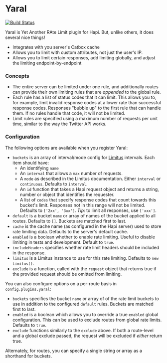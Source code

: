 # Yaral 

[![Build Status](https://img.shields.io/travis/WatchBeam/yaral.svg?style=flat-square)](https://travis-ci.org/WatchBeam/yaral)

Yaral is Yet Another RAte Limit plugin for Hapi. But, unlike others, it does several nice things!
 - Integrates with you server's Catbox cache
 - Allows you to limit with custom attributes, not just the user's IP.
 - Allows you to limit certain responses, add limiting globally, and adjust the limiting endpoint-by-endpoint

### Concepts

 * The entire server can be limited under one rule, and additionally routes can provide their own limiting rules that are _appended_ to the global rule.
 * Each rule has a list of status codes that it can limit. This allows you to, for example, limit invalid response codes at a lower rate than successful response codes. Responses "bubble up" to the first rule that can handle them. If no rules handle that code, it will not be limited.
 * Limit rules are specified using a maximum number of requests per unit time, similar to the way the Twitter API works.

### Configuration

The following options are available when you register Yaral:
 - `buckets` is an array of interval/mode config for [Limitus](https://github.com/MCProHosting/limitus#limitusrulename-rule) intervals. Each item should have:
    - An identifying `name`
    - An `interval` that allows a `max` number of requests.
    - A `mode` as described in the Limitus documentation. Either `interval` or `continuous`. Defaults to `interval`.
    - An `id` function that takes a Hapi request object and returns a string, number or object that identifies the requester.
    - A list of `codes` that specify response codes that count towards this bucket's limit. Responses not in this range will not be limited. Defaults to `['2xx', '3xx']`. *Tip:* to limit all responses, use `['xxx']`.
 - `default` is a bucket `name` or array of names of the bucket applied to all routes. Defaults to `[]`. Buckets are matched first to last.
 - `cache` is the cache name (as configured in the Hapi server) used to store rate limiting data. Defaults to the server's default cache.
 - `enabled` is a boolean whether to enable rate limiting. Useful to disable limiting in tests and development. Default to `true`.
 - `includeHeaders` specifies whether rate limit headers should be included in the response.
 - `limitus` is a Limitus instance to use for this rate limiting. Defaults to `new Limitus()`.
 - `exclude` is a function, called with the `request` object that returns true if the provided request should be omitted from limiting.

You can also configure options on a per-route basis in `config.plugins.yaral`:
 - `buckets` specifies the bucket `name` or array of of the rate limit buckets to use in addition to the configured `default` rules. Buckets are matched first to last.
 - `enabled` is a boolean which allows you to override a true `enabled` global configuration. This can be used to exclude routes from global rate limits. Defaults to `true`.
 - `exclude` functions similarly to the `exclude` above. If both a route-level and a global exclude passed, the request will be excluded if _either_ return true.

Alternately, for routes, you can specify a single string or array as a shorthand for buckets.
